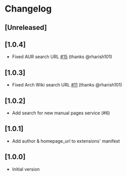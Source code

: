 # Changelog

## [Unreleased]

## [1.0.4]

- Fixed AUR search URL [#15](https://github.com/noraj/firefox-extension-arch-search/pull/15) (thanks @rharish101)

## [1.0.3]

- Fixed Arch Wiki search URL [#11](https://github.com/noraj/firefox-extension-arch-search/pull/11) (thanks @rharish101)

## [1.0.2]

- Add search for new manual pages service (#6)

## [1.0.1]

- Add author & homepage_url to extensions' manifest

## [1.0.0]

- Initial version
